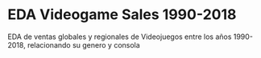 # EDA Videogame Sales 1990-2018
 EDA de ventas globales y regionales de Videojuegos entre los años 1990-2018, relacionando su genero y consola
